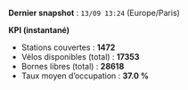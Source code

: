 **Dernier snapshot** : `13/09 13:24` (Europe/Paris)

**KPI (instantané)**

- Stations couvertes : **1472**
- Vélos disponibles (total) : **17353**
- Bornes libres (total) : **28618**
- Taux moyen d’occupation : **37.0 %**
